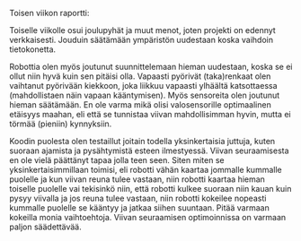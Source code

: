 Toisen viikon raportti:

Toiselle viikolle osui joulupyhät ja muut menot, joten projekti on edennyt verkkaisesti. Jouduin säätämään ympäristön 
uudestaan koska vaihdoin tietokonetta.

Robottia olen myös joutunut suunnittelemaan hieman uudestaan, koska se ei ollut niin hyvä kuin sen pitäisi olla. Vapaasti 
pyörivät (taka)renkaat olen vaihtanut pyörivään kiekkoon, joka liikkuu vapaasti ylhäältä katsottaessa (mahdollistaen näin vapaan 
kääntymisen). Myös sensoreita olen joutunut hieman säätämään. En ole varma mikä olisi valosensorille optimaalinen etäisyys 
maahan, eli että se tunnistaa viivan mahdollisimman hyvin, mutta ei törmää (pieniin) kynnyksiin.

Koodin puolesta olen testaillut joitain todella yksinkertaisia juttuja, kuten suoraan ajamista ja pysähtymistä esteen 
ilmestyessä. Viivan seuraamisesta en ole vielä päättänyt tapaa jolla teen seen. Siten miten se yksinkertaisimmillaan toimisi, 
eli robotti vähän kaartaa jommalle kummalle puolelle ja kun viivan reuna tulee vastaan, niin robotti kaartaa hieman toiselle 
puolelle vai tekisinkö niin, että robotti kulkee suoraan niin kauan kuin pysyy viivalla ja jos reuna tulee vastaan, niin robotti 
kokeilee nopeasti kummalle puolelle se kääntyy ja jatkaa siihen suuntaan. Pitää varmaan kokeilla monia vaihtoehtoja. Viivan 
seuraamisen optimoinnissa on varmaan paljon säädettävää.
